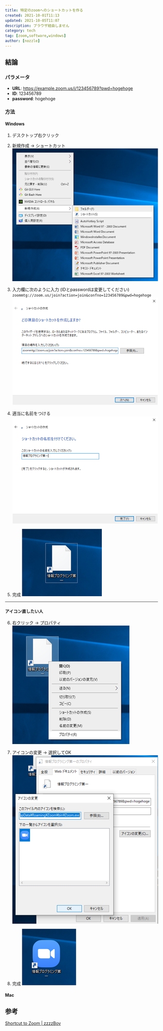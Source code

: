 ```yaml
---
title: 特定のzoomへのショートカットを作る
created: 2021-10-01T11:13
updated: 2021-10-05T11:07
description: ブラウザ経由しません
category: tech
tag: [zoom,software,windows]
author: [nozzle]
---
```


## 結論
### パラメータ
* **URL**: https://example.zoom.us/j/123456789?pwd=hogehoge  
* **ID**: 123456789  
* **password**: hogehoge  

### 方法
#### Windows
1. デスクトップ右クリック 
2. 新規作成 -> ショートカット
![](create_shortcut_file.png)  


3. 入力欄に次のように入力 (IDとpasswordは変更してください)  
    `zoommtg://zoom.us/join?action=join&confno=123456789&pwd=hogehoge`  
![](input.png)  



4. 適当に名前をつける
![](name.png)  

5. 完成
![](empty_icon.png)

---

#### アイコン直したい人  

6. 右クリック -> プロパティ  
![](property.png)  

7. アイコンの変更 -> 選択してOK
![](icon.png)  

8. 完成
![](complete.png)

#### Mac


## 参考
[Shortcut to Zoom | zzzzBov](https://zzzzbov.com/blag/shortcut-to-zoom)

